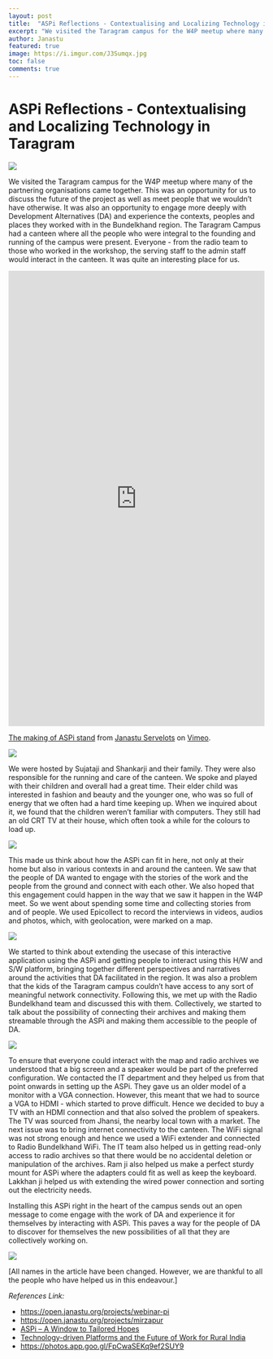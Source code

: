 ```yaml
---
layout: post
title:  "ASPi Reflections - Contextualising and Localizing Technology in Taragram"
excerpt: "We visited the Taragram campus for the W4P meetup where many of the partnering organisations came together."
author: Janastu
featured: true
image: https://i.imgur.com/J3Sumqx.jpg
toc: false
comments: true
---
```


# ASPi Reflections - Contextualising and Localizing Technology in Taragram


![](https://i.imgur.com/urp4m9O.jpg)

We visited the Taragram campus for the W4P meetup where many of the partnering organisations came together. This was an opportunity for us to discuss the future of the project as well as meet people that we wouldn’t have otherwise. It was also an opportunity to engage more deeply with Development Alternatives (DA) and experience the contexts, peoples and places they worked with in the Bundelkhand region. The Taragram Campus had a canteen where all the people who were integral to the founding and running of the campus were present. Everyone - from the radio team to those who worked in the workshop, the serving staff to the admin staff would interact in the canteen. It was quite an interesting place for us.

<div style="padding:177.78% 0 0 0;position:relative;"><iframe src="https://player.vimeo.com/video/657308326?h=b1fc531758&color=00ab6b" style="position:absolute;top:0;left:0;width:100%;height:100%;" frameborder="0" allow="autoplay; fullscreen; picture-in-picture" allowfullscreen></iframe></div><script src="https://player.vimeo.com/api/player.js"></script>
<p><a href="https://vimeo.com/657308326">The making of ASPi stand</a> from <a href="https://vimeo.com/user84338587">Janastu Servelots</a> on <a href="https://vimeo.com">Vimeo</a>.</p>

![](https://i.imgur.com/c3gQh6X.jpg)



We were hosted by Sujataji and Shankarji and their family. They were also responsible for the running and care of the canteen. We spoke and played with their children and overall had a great time. Their elder child was interested in fashion and beauty and the younger one, who was so full of energy that we often had a hard time keeping up. When we inquired about it, we found that the children weren’t familiar with computers. They still had an old CRT TV at their house, which often took a while for the colours to load up.

![](https://i.imgur.com/J3Sumqx.jpg)

This made us think about how the ASPi can fit in here, not only at their home but also in various contexts in and around the canteen. We saw that the people of DA wanted to engage with the stories of the work and the people from the ground and connect with each other. We also hoped that this engagement could happen in the way that we saw it happen in the W4P meet. So we went about spending some time and collecting stories from and of people. We used Epicollect to record the interviews in videos, audios and photos, which, with geolocation, were marked on a map.

![](https://i.imgur.com/7QQAz7n.jpg)

We started to think about extending the usecase of this interactive application using the ASPi and getting people to interact using this H/W and S/W platform, bringing together different perspectives and narratives around the activities that DA facilitated in the region. It was also a problem that the kids of the Taragram campus couldn’t have access to any sort of meaningful network connectivity. Following this, we met up with the Radio Bundelkhand team and discussed this with them. Collectively, we started to talk about the possibility of connecting their archives and making them streamable through the ASPi and making them accessible to the people of DA. 

![](https://i.imgur.com/KUMqSzR.jpg)

To ensure that everyone could interact with the map and radio archives we understood that a big screen and a speaker would be part of the preferred configuration. We contacted the IT department and they helped us from that point onwards in setting up the ASPi. They gave us an older model of a monitor with a VGA connection. However, this meant that we had to source a VGA to HDMI  - which started to prove difficult. Hence we decided to buy a TV with an HDMI connection and that also solved the problem of speakers. The TV was sourced from Jhansi, the nearby local town with a market. The next issue was to bring internet connectivity to the canteen. The WiFi signal was not strong enough and hence we used a WiFi extender and connected to Radio Bundelkhand WiFi. The IT team also helped us in getting read-only access to radio archives so that there would be no accidental deletion or manipulation of the archives.  Ram ji also helped us make a perfect sturdy mount for ASPi where the adapters could fit as well as keep the keyboard. Lakkhan ji helped us with extending the wired power connection and sorting out the electricity needs.

Installing this ASPi right in the heart of the campus sends out an open message to come engage with the work of DA and experience it for themselves by interacting with ASPi. This paves a way for the people of DA to discover for themselves the new possibilities of all that they are collectively working on.

![](https://i.imgur.com/3Av4c0a.jpg)

[All names in the article have been changed. However, we are thankful to all the people who have helped us in this endeavour.]

*References Link:*
* https://open.janastu.org/projects/webinar-pi
* https://open.janastu.org/projects/mirzapur
* [ASPi – A Window to Tailored Hopes](https://www.devalt.org/newsletter/feb21/of_2.htm)
* [Technology-driven Platforms and the Future of Work for Rural India](https://www.devalt.org/newsletter/may21/of_2.htm)
* https://photos.app.goo.gl/FpCwaSEKq9ef2SUY9
